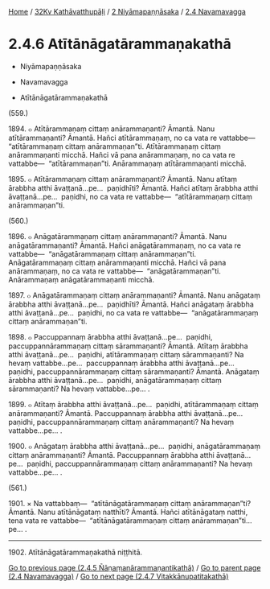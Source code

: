 
[Home](/) / [32Kv Kathāvatthupāḷi](../../../32Kv.md) / [2 Niyāmapaṇṇāsaka](../../2.md) / [2.4 Navamavagga](../2.4.md)

# 2.4.6 Atītānāgatārammaṇakathā

* Niyāmapaṇṇāsaka

* Navamavagga

* Atītānāgatārammaṇakathā

(559.)

1894\. ๐ Atītārammaṇaṃ cittaṃ anārammaṇanti? Āmantā. Nanu atītārammaṇanti? Āmantā. Hañci atītārammaṇaṃ, no ca vata re vattabbe—  “atītārammaṇaṃ cittaṃ anārammaṇan”ti. Atītārammaṇaṃ cittaṃ anārammaṇanti micchā. Hañci vā pana anārammaṇaṃ, no ca vata re vattabbe—  “atītārammaṇan”ti. Anārammaṇaṃ atītārammaṇanti micchā.

1895\. ๐ Atītārammaṇaṃ cittaṃ anārammaṇanti? Āmantā. Nanu atītaṃ ārabbha atthi āvaṭṭanā…pe…  paṇidhīti? Āmantā. Hañci atītaṃ ārabbha atthi āvaṭṭanā…pe…  paṇidhi, no ca vata re vattabbe—  “atītārammaṇaṃ cittaṃ anārammaṇan”ti.

(560.)

1896\. ๐ Anāgatārammaṇaṃ cittaṃ anārammaṇanti? Āmantā. Nanu anāgatārammaṇanti? Āmantā. Hañci anāgatārammaṇaṃ, no ca vata re vattabbe—  “anāgatārammaṇaṃ cittaṃ anārammaṇan”ti. Anāgatārammaṇaṃ cittaṃ anārammaṇanti micchā. Hañci vā pana anārammaṇaṃ, no ca vata re vattabbe—  “anāgatārammaṇan”ti. Anārammaṇaṃ anāgatārammaṇanti micchā.

1897\. ๐ Anāgatārammaṇaṃ cittaṃ anārammaṇanti? Āmantā. Nanu anāgataṃ ārabbha atthi āvaṭṭanā…pe…  paṇidhīti? Āmantā. Hañci anāgataṃ ārabbha atthi āvaṭṭanā…pe…  paṇidhi, no ca vata re vattabbe—  “anāgatārammaṇaṃ cittaṃ anārammaṇan”ti.

1898\. ๐ Paccuppannaṃ ārabbha atthi āvaṭṭanā…pe…  paṇidhi, paccuppannārammaṇaṃ cittaṃ sārammaṇanti? Āmantā. Atītaṃ ārabbha atthi āvaṭṭanā…pe…  paṇidhi, atītārammaṇaṃ cittaṃ sārammaṇanti? Na hevaṃ vattabbe…pe…  paccuppannaṃ ārabbha atthi āvaṭṭanā…pe…  paṇidhi, paccuppannārammaṇaṃ cittaṃ sārammaṇanti? Āmantā. Anāgataṃ ārabbha atthi āvaṭṭanā…pe…  paṇidhi, anāgatārammaṇaṃ cittaṃ sārammaṇanti? Na hevaṃ vattabbe…pe… .

1899\. ๐ Atītaṃ ārabbha atthi āvaṭṭanā…pe…  paṇidhi, atītārammaṇaṃ cittaṃ anārammaṇanti? Āmantā. Paccuppannaṃ ārabbha atthi āvaṭṭanā…pe…  paṇidhi, paccuppannārammaṇaṃ cittaṃ anārammaṇanti? Na hevaṃ vattabbe…pe… .

1900\. ๐ Anāgataṃ ārabbha atthi āvaṭṭanā…pe…  paṇidhi, anāgatārammaṇaṃ cittaṃ anārammaṇanti? Āmantā. Paccuppannaṃ ārabbha atthi āvaṭṭanā…pe…  paṇidhi, paccuppannārammaṇaṃ cittaṃ anārammaṇanti? Na hevaṃ vattabbe…pe… .

(561.)

1901\. × Na vattabbaṃ—  “atītānāgatārammaṇaṃ cittaṃ anārammaṇan”ti? Āmantā. Nanu atītānāgataṃ natthīti? Āmantā. Hañci atītānāgataṃ natthi, tena vata re vattabbe—  “atītānāgatārammaṇaṃ cittaṃ anārammaṇan”ti…pe… .

---

1902\. Atītānāgatārammaṇakathā niṭṭhitā.



[Go to previous page (2.4.5 Ñāṇaṃanārammaṇantikathā)](2.4.5.md) / [Go to parent page (2.4 Navamavagga)](../2.4.md) / [Go to next page (2.4.7 Vitakkānupatitakathā)](2.4.7.md)


